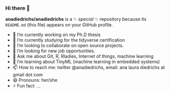 ### Hi there 👋


**anadiedrichs/anadiedrichs** is a ✨ _special_ ✨ repository because its `README.md` (this file) appears on your GitHub profile.


- 🔭 I’m currently working on my Ph.D thesis
- 🌱 I’m currently studying for the tidyverse certification
- 👯 I’m looking to collaborate on open source projects.
- 🤔 I’m looking for new job opportunities.
- 💬 Ask me about Git, R, Rladies, Internet of things, machine learning
- 🔭 I’m learning about TinyML (machine learning in embedded systems)
- 📫 How to reach me: twitter @anadiedrichs, email: ana laura diedrichs at gmail dot com
- 😄 Pronouns: her/she
- ⚡ Fun fact: ...


